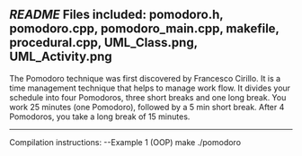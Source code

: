 ***README***
Files included: pomodoro.h, pomodoro.cpp, pomodoro_main.cpp, makefile,
  procedural.cpp, UML_Class.png, UML_Activity.png
------

The Pomodoro technique was first discovered by Francesco Cirillo. It is a time management technique that helps to manage work flow. It divides your schedule into four Pomodoros, three short breaks and one long break. You work 25 minutes (one Pomodoro), followed by a 5 min short break. After 4 Pomodoros, you take a long break of 15 minutes. 


-------
Compilation instructions:
--Example 1 (OOP)
make
./pomodoro

